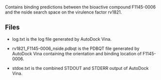 Contains binding predictions between the bioactive compound F1145-0006 and the nside search space on the virulence factor rv1821.

## Files

- log.txt is the log file generated by AutoDock Vina.

- rv1821_F1145-0006_nside.pdbqt is the PDBQT file generated by AutoDock Vina containing the orientation and binding location of F1145-0006.

- stdoe.txt is the combined STDOUT and STDERR output of AutoDock Vina.

